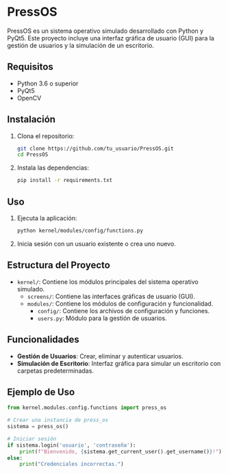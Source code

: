 # PressOS

PressOS es un sistema operativo simulado desarrollado con Python y PyQt5. Este proyecto incluye una interfaz gráfica de usuario (GUI) para la gestión de usuarios y la simulación de un escritorio.

## Requisitos

- Python 3.6 o superior
- PyQt5
- OpenCV

## Instalación

1. Clona el repositorio:
    ```sh
    git clone https://github.com/tu_usuario/PressOS.git
    cd PressOS
    ```

2. Instala las dependencias:
    ```sh
    pip install -r requirements.txt
    ```

## Uso

1. Ejecuta la aplicación:
    ```sh
    python kernel/modules/config/functions.py
    ```

2. Inicia sesión con un usuario existente o crea uno nuevo.

## Estructura del Proyecto

- `kernel/`: Contiene los módulos principales del sistema operativo simulado.
  - `screens/`: Contiene las interfaces gráficas de usuario (GUI).
  - `modules/`: Contiene los módulos de configuración y funcionalidad.
    - `config/`: Contiene los archivos de configuración y funciones.
    - `users.py`: Módulo para la gestión de usuarios.

## Funcionalidades

- **Gestión de Usuarios**: Crear, eliminar y autenticar usuarios.
- **Simulación de Escritorio**: Interfaz gráfica para simular un escritorio con carpetas predeterminadas.

## Ejemplo de Uso

```python
from kernel.modules.config.functions import press_os

# Crear una instancia de press_os
sistema = press_os()

# Iniciar sesión
if sistema.login('usuario', 'contraseña'):
    print(f"Bienvenido, {sistema.get_current_user().get_username()}!")
else:
    print("Credenciales incorrectas.")